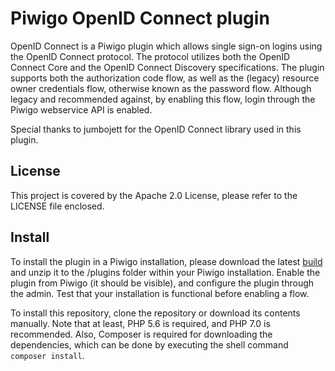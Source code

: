 # Piwigo OpenID Connect plugin

OpenID Connect is a Piwigo plugin which allows single sign-on logins using the
OpenID Connect protocol. The protocol utilizes both the OpenID Connect Core and
the OpenID Connect Discovery specifications. The plugin supports both the
authorization code flow, as well as the (legacy) resource owner credentials
flow, otherwise known as the password flow. Although legacy and recommended
against, by enabling this flow, login through the Piwigo webservice API is
enabled.

Special thanks to jumbojett for the OpenID Connect library used in this plugin.

## License

This project is covered by the Apache 2.0 License, please refer to the LICENSE
file enclosed.

## Install

To install the plugin in a Piwigo installation, please download the latest [build](https://github.com/aeecleclair/PiwigoOpenIdConnect/actions) and
unzip it to the /plugins folder within your Piwigo installation. Enable the
plugin from Piwigo (it should be visible), and configure the plugin through the
admin. Test that your installation is functional before enabling a flow.

To install this repository, clone the repository or download its contents
manually. Note that at least, PHP 5.6 is required, and PHP 7.0 is recommended.
Also, Composer is required for downloading the dependencies, which can be done
by executing the shell command `composer install`.
